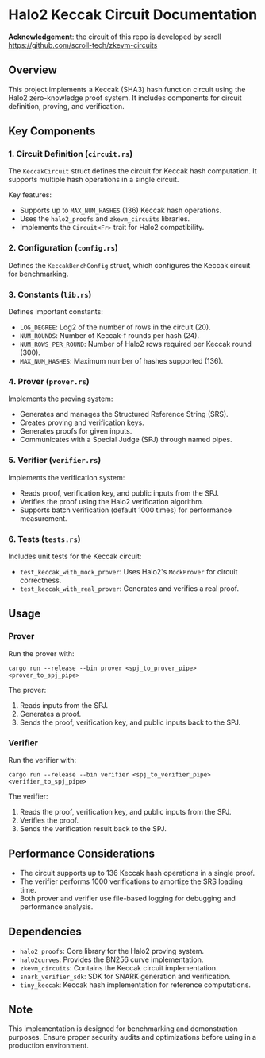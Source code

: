 # Halo2 Keccak Circuit Documentation

__Acknowledgement__: the circuit of this repo is developed by scroll https://github.com/scroll-tech/zkevm-circuits

## Overview

This project implements a Keccak (SHA3) hash function circuit using the Halo2 zero-knowledge proof system. It includes components for circuit definition, proving, and verification.

## Key Components

### 1. Circuit Definition (`circuit.rs`)

The `KeccakCircuit` struct defines the circuit for Keccak hash computation. It supports multiple hash operations in a single circuit.

Key features:
- Supports up to `MAX_NUM_HASHES` (136) Keccak hash operations.
- Uses the `halo2_proofs` and `zkevm_circuits` libraries.
- Implements the `Circuit<Fr>` trait for Halo2 compatibility.

### 2. Configuration (`config.rs`)

Defines the `KeccakBenchConfig` struct, which configures the Keccak circuit for benchmarking.

### 3. Constants (`lib.rs`)

Defines important constants:
- `LOG_DEGREE`: Log2 of the number of rows in the circuit (20).
- `NUM_ROUNDS`: Number of Keccak-f rounds per hash (24).
- `NUM_ROWS_PER_ROUND`: Number of Halo2 rows required per Keccak round (300).
- `MAX_NUM_HASHES`: Maximum number of hashes supported (136).

### 4. Prover (`prover.rs`)

Implements the proving system:
- Generates and manages the Structured Reference String (SRS).
- Creates proving and verification keys.
- Generates proofs for given inputs.
- Communicates with a Special Judge (SPJ) through named pipes.

### 5. Verifier (`verifier.rs`)

Implements the verification system:
- Reads proof, verification key, and public inputs from the SPJ.
- Verifies the proof using the Halo2 verification algorithm.
- Supports batch verification (default 1000 times) for performance measurement.

### 6. Tests (`tests.rs`)

Includes unit tests for the Keccak circuit:
- `test_keccak_with_mock_prover`: Uses Halo2's `MockProver` for circuit correctness.
- `test_keccak_with_real_prover`: Generates and verifies a real proof.

## Usage

### Prover

Run the prover with:

```
cargo run --release --bin prover <spj_to_prover_pipe> <prover_to_spj_pipe>
```

The prover:
1. Reads inputs from the SPJ.
2. Generates a proof.
3. Sends the proof, verification key, and public inputs back to the SPJ.

### Verifier

Run the verifier with:

```
cargo run --release --bin verifier <spj_to_verifier_pipe> <verifier_to_spj_pipe>
```

The verifier:
1. Reads the proof, verification key, and public inputs from the SPJ.
2. Verifies the proof.
3. Sends the verification result back to the SPJ.

## Performance Considerations

- The circuit supports up to 136 Keccak hash operations in a single proof.
- The verifier performs 1000 verifications to amortize the SRS loading time.
- Both prover and verifier use file-based logging for debugging and performance analysis.

## Dependencies

- `halo2_proofs`: Core library for the Halo2 proving system.
- `halo2curves`: Provides the BN256 curve implementation.
- `zkevm_circuits`: Contains the Keccak circuit implementation.
- `snark_verifier_sdk`: SDK for SNARK generation and verification.
- `tiny_keccak`: Keccak hash implementation for reference computations.

## Note

This implementation is designed for benchmarking and demonstration purposes. Ensure proper security audits and optimizations before using in a production environment.